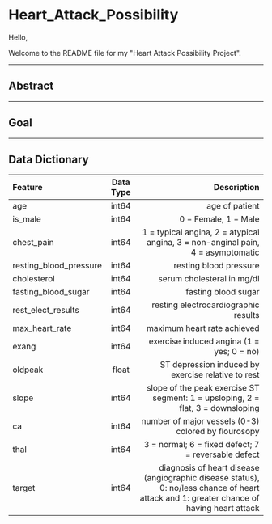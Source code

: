 # Heart_Attack_Possibility


Hello,

Welcome to the README file for my "Heart Attack Possibility Project".


___________________________
## Abstract



____________________________
## Goal




____________________________

## Data Dictionary

|   Feature      |  Data Type   | Description    |
| :------------- | :----------: | -----------: |
| age | int64 | age of patient|
| is_male | int64 | 0 = Female, 1 = Male |
| chest_pain | int64 | 1 = typical angina, 2 = atypical angina, 3 = non-anginal pain, 4 = asymptomatic | 
| resting_blood_pressure | int64 | resting blood pressure |
| cholesterol | int64 | serum cholesteral in mg/dl |
| fasting_blood_sugar | int64 | fasting blood sugar |
| rest_elect_results | int64 | resting electrocardiographic results |
| max_heart_rate | int64 | maximum heart rate achieved |
| exang | int64 | exercise induced angina (1 = yes; 0 = no) |
| oldpeak | float | ST depression induced by exercise relative to rest |
| slope | int64 | slope of the peak exercise ST segment: 1 = upsloping, 2 = flat, 3 = downsloping |
| ca | int64 | number of major vessels (0-3) colored by flourosopy |
| thal | int64 | 3 = normal; 6 = fixed defect; 7 = reversable defect |
| target | int64 | diagnosis of heart disease (angiographic disease status), 0: no/less chance of heart attack and 1: greater chance of having heart attack |

